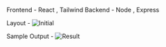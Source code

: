 Frontend - React , Tailwind
Backend - Node , Express

Layout - 
![Initial](https://github.com/ujjwal2512/Business-Loan/assets/61770678/d361eedb-b2c6-40f9-9756-25acbc6d4c69)

Sample Output -
![Result](https://github.com/ujjwal2512/Business-Loan/assets/61770678/29bb535b-98ea-4578-8664-1d880449e55f)

